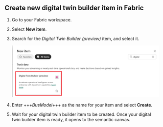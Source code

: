 ## Create new digital twin builder item in Fabric

1. Go to your Fabric workspace. 
2. Select **New item**.
3. Search for the *Digital Twin Builder (preview)* item, and select it.

    ![Screenshot of the Digital Twin Builder item.](../media/new-digital-twin-builder.png)
    
4. Enter +++*BusModel*+++ as the name for your item and select **Create**. 
5. Wait for your digital twin builder item to be created. Once your digital twin builder item is ready, it opens to the semantic canvas.